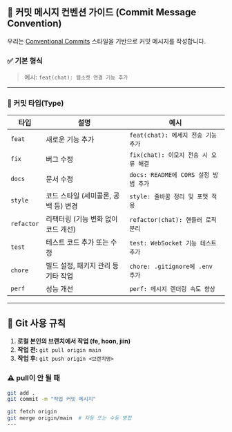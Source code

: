 ## 🧾 커밋 메시지 컨벤션 가이드 (Commit Message Convention)

우리는 [Conventional Commits](https://www.conventionalcommits.org/en/v1.0.0/) 스타일을 기반으로 커밋 메시지를 작성합니다.

### ✅ 기본 형식

> 예시: `feat(chat): 웹소켓 연결 기능 추가`

---

### 🎯 커밋 타입(Type)

| 타입 | 설명 | 예시 |
|------|------|------|
| `feat` | 새로운 기능 추가 | `feat(chat): 메세지 전송 기능 추가` |
| `fix` | 버그 수정 | `fix(chat): 이모지 전송 시 오류 해결` |
| `docs` | 문서 수정 | `docs: README에 CORS 설정 방법 추가` |
| `style` | 코드 스타일 (세미콜론, 공백 등) 변경 | `style: 줄바꿈 정리 및 포맷 적용` |
| `refactor` | 리팩터링 (기능 변화 없이 코드 개선) | `refactor(chat): 핸들러 로직 분리` |
| `test` | 테스트 코드 추가 또는 수정 | `test: WebSocket 기능 테스트 추가` |
| `chore` | 빌드 설정, 패키지 관리 등 기타 작업 | `chore: .gitignore에 .env 추가` |
| `perf` | 성능 개선 | `perf: 메시지 렌더링 속도 향상` |

---

## 🚦 Git 사용 규칙

1. **로컬 본인의 브랜치에서 작업 (fe, hoon, jiin)**  
2. **작업 전:** `git pull origin main`  
3. **작업 후:** `git push origin <브랜치명>`

### ⚠ pull이 안 될 때

```bash
git add .
git commit -m "작업 커밋 메시지"

git fetch origin
git merge origin/main  # 자동 또는 수동 병합
---


